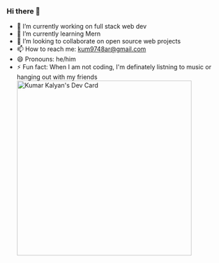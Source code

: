 ### Hi there 👋

- 🔭 I’m currently working on full stack web dev
- 🌱 I’m currently learning Mern
- 👯 I’m looking to collaborate on open source web projects 
- 📫 How to reach me: kum9748ar@gmail.com
- 😄 Pronouns: he/him
- ⚡ Fun fact: When I am not coding, I'm definately listning to music or hanging out with my friends
<a href="https://app.daily.dev/kum9748ar"><img src="https://api.daily.dev/devcards/cdb22e4233034dcd95a78dfb79376a5c.png?r=gyt" width="400" alt="Kumar Kalyan's Dev Card"/></a>
